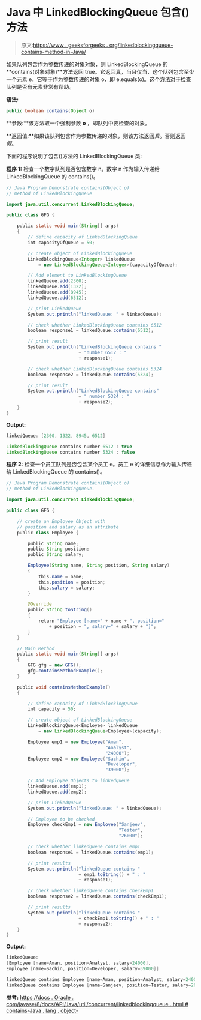 # Java 中 LinkedBlockingQueue 包含()方法

> 原文:[https://www . geeksforgeeks . org/linkedblockingqueue-contains-method-in-Java/](https://www.geeksforgeeks.org/linkedblockingqueue-contains-method-in-java/)

如果队列包含作为参数传递的对象对象，则 LinkedBlockingQueue 的 **contains(对象对象)**方法返回 true。它返回真，当且仅当，这个队列包含至少一个元素 e，它等于作为参数传递的对象 o，即 e.equals(o)。这个方法对于检查队列是否有元素非常有帮助。

**语法:**

```java
public boolean contains(Object o)
```

**参数:**该方法取一个强制参数 **o** ，即队列中要检查的对象。

**返回值:**如果该队列包含作为参数传递的对象，则该方法返回*真*。否则返回*假*。

下面的程序说明了包含()方法的 LinkedBlockingQueue 类:

**程序 1:** 检查一个数字队列是否包含数字 n。数字 n 作为输入传递给 LinkedBlockingQueue 的 contains()。

```java
// Java Program Demonstrate contains(Object o)
// method of LinkedBlockingQueue

import java.util.concurrent.LinkedBlockingQueue;

public class GFG {

    public static void main(String[] args)
    {
        // define capacity of LinkedBlockingQueue
        int capacityOfQueue = 50;

        // create object of LinkedBlockingQueue
        LinkedBlockingQueue<Integer> linkedQueue
            = new LinkedBlockingQueue<Integer>(capacityOfQueue);

        // Add element to LinkedBlockingQueue
        linkedQueue.add(2300);
        linkedQueue.add(1322);
        linkedQueue.add(8945);
        linkedQueue.add(6512);

        // print LinkedQueue
        System.out.println("linkedQueue: " + linkedQueue);

        // check whether LinkedBlockingQueue contains 6512
        boolean response1 = linkedQueue.contains(6512);

        // print result
        System.out.println("LinkedBlockingQueue contains "
                           + "number 6512 : "
                           + response1);

        // check whether LinkedBlockingQueue contains 5324
        boolean response2 = linkedQueue.contains(5324);

        // print result
        System.out.println("LinkedBlockingQueue contains"
                           + " number 5324 : "
                           + response2);
    }
}
```

**Output:**

```java
linkedQueue: [2300, 1322, 8945, 6512]

LinkedBlockingQueue contains number 6512 : true
LinkedBlockingQueue contains number 5324 : false

```

**程序 2:** 检查一个员工队列是否包含某个员工 e。员工 e 的详细信息作为输入传递给 LinkedBlockingQueue 的 contains()。

```java
// Java Program Demonstrate contains(Object o)
// method of LinkedBlockingQueue.

import java.util.concurrent.LinkedBlockingQueue;

public class GFG {

    // create an Employee Object with
    // position and salary as an attribute
    public class Employee {

        public String name;
        public String position;
        public String salary;

        Employee(String name, String position, String salary)
        {
            this.name = name;
            this.position = position;
            this.salary = salary;
        }

        @Override
        public String toString()
        {
            return "Employee [name=" + name + ", position="
                + position + ", salary=" + salary + "]";
        }
    }

    // Main Method
    public static void main(String[] args)
    {
        GFG gfg = new GFG();
        gfg.containsMethodExample();
    }

    public void containsMethodExample()
    {

        // define capacity of LinkedBlockingQueue
        int capacity = 50;

        // create object of LinkedBlockingQueue
        LinkedBlockingQueue<Employee> linkedQueue
            = new LinkedBlockingQueue<Employee>(capacity);

        Employee emp1 = new Employee("Aman",
                                     "Analyst",
                                     "24000");
        Employee emp2 = new Employee("Sachin",
                                     "Developer",
                                     "39000");

        // Add Employee Objects to linkedQueue
        linkedQueue.add(emp1);
        linkedQueue.add(emp2);

        // print LinkedQueue
        System.out.println("linkedQueue: " + linkedQueue);

        // Employee to be checked
        Employee checkEmp1 = new Employee("Sanjeev",
                                          "Tester",
                                          "26000");

        // check whether linkedQueue contains emp1
        boolean response1 = linkedQueue.contains(emp1);

        // print results
        System.out.println("linkedQueue contains "
                           + emp1.toString() + " : "
                           + response1);

        // check whether linkedQueue contains checkEmp1
        boolean response2 = linkedQueue.contains(checkEmp1);

        // print results
        System.out.println("linkedQueue contains "
                           + checkEmp1.toString() + " : "
                           + response2);
    }
}
```

**Output:**

```java
linkedQueue: 
[Employee [name=Aman, position=Analyst, salary=24000], 
Employee [name=Sachin, position=Developer, salary=39000]]

linkedQueue contains Employee [name=Aman, position=Analyst, salary=24000] : true
linkedQueue contains Employee [name=Sanjeev, position=Tester, salary=26000] : false

```

**参考:**
[https://docs . Oracle . com/javase/8/docs/API/Java/util/concurrent/linkedblockingqueue . html # contains-Java . lang . object-](https://docs.oracle.com/javase/8/docs/api/java/util/concurrent/LinkedBlockingQueue.html#contains-java.lang.Object-)